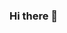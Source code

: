 ### Hi there 👋

<!--
**Sabo2k/sabo2k** is a ✨ _special_ ✨ repository because its `README.md` (this file) appears on your GitHub profile.

### Languages and Tools:

<img align="left" alt="C++" img src="https://cdn.jsdelivr.net/npm/programming-languages-logos/src/cpp/cpp.png" height="50">
<img align="left" alt="Java" img src="https://cdn.jsdelivr.net/npm/programming-languages-logos/src/java/java.png" height="50">
<img align="left" alt="git" img src="https://git-scm.com/images/logos/1color-orange-lightbg@2x.png" height="50">
